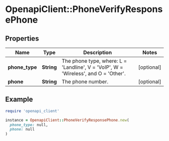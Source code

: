 # OpenapiClient::PhoneVerifyResponsePhone

## Properties

| Name | Type | Description | Notes |
| ---- | ---- | ----------- | ----- |
| **phone_type** | **String** | The phone type, where: L &#x3D; &#39;Landline&#39;, V &#x3D; &#39;VoIP&#39;, W &#x3D; &#39;Wireless&#39;, and O &#x3D; &#39;Other&#39;. | [optional] |
| **phone** | **String** | The phone number. | [optional] |

## Example

```ruby
require 'openapi_client'

instance = OpenapiClient::PhoneVerifyResponsePhone.new(
  phone_type: null,
  phone: null
)
```

